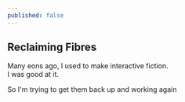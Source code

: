 ```yaml
---
published: false
---
```

## Reclaiming Fibres

Many eons ago, I used to make interactive fiction.  
I was good at it.

So I'm trying to get them back up and working again
